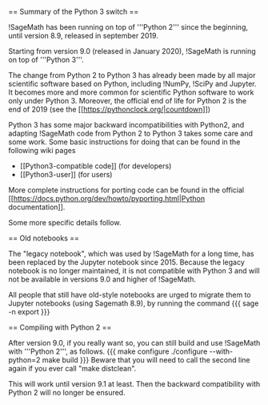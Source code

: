 == Summary of the Python 3 switch ==

!SageMath has been running on top of '''Python 2''' since the beginning, until version 8.9, released in september 2019.

Starting from version 9.0 (released in January 2020), !SageMath is running on top of '''Python 3'''.

The change from Python 2 to Python 3 has already been made by all major scientific software based on Python, including !NumPy, !SciPy and Jupyter. It becomes more and more common for scientific Python software to work only under Python 3. Moreover, the official end of life for Python 2 is the end of 2019 (see the [[https://pythonclock.org/|countdown]])

Python 3 has some major backward incompatibilities with Python2, and adapting !SageMath code from Python 2 to Python 3 takes some care and some work. Some basic instructions for doing that can be found in the following wiki pages

 * [[Python3-compatible code]] (for developers)
 * [[Python3-user]] (for users)

More complete instructions for porting code can be found in the official [[https://docs.python.org/dev/howto/pyporting.html|Python documentation]].

Some more specific details follow.

== Old notebooks ==

The "legacy notebook", which was used by !SageMath for a long time, has been replaced by the Jupyter notebook since 2015. Because the legacy notebook is no longer maintained, it is not compatible with Python 3 and will not be available in versions 9.0 and higher of !SageMath.

All people that still have old-style notebooks are urged to migrate them to Jupyter notebooks (using Sagemath 8.9), by running the command
{{{
sage -n export
}}}

== Compiling with Python 2 ==

After version 9.0, if you really want so, you can still build and use !SageMath with '''Python 2''', as follows.
{{{
make configure
./configure --with-python=2
make build
}}}
Beware that you will need to call the second line again if you ever call "make distclean".

This will work until version 9.1 at least. Then the backward compatibility with Python 2 will no longer be ensured.
